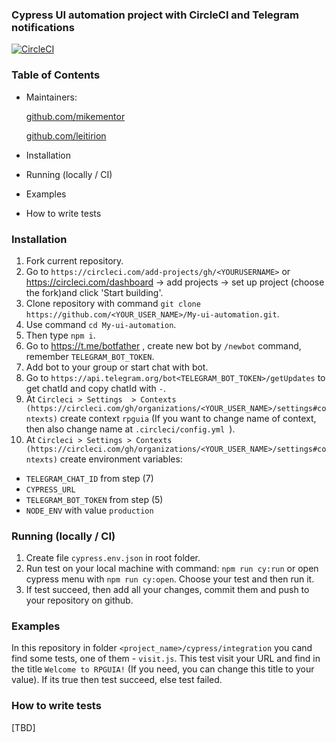 ### Cypress UI automation project with CircleCI and Telegram notifications
[![CircleCI](https://circleci.com/gh/Leitirion/My_ui_automation.svg?style=svg)](https://circleci.com/gh/Leitirion/My_ui_automation)

### Table of Contents

- Maintainers:

  [github.com/mikementor](https://github.com/mikementor)

  	
		
  [github.com/leitirion](https://github.com/leitirion)
	 
- Installation
- Running (locally / CI)
- Examples
- How to write tests

### Installation
 1. Fork current repository.
 2. Go to ```https://circleci.com/add-projects/gh/<YOURUSERNAME>``` or 
https://circleci.com/dashboard -> add projects -> set up project (choose the fork)and click  'Start building'.
 3. Clone repository with command ```git clone https://github.com/<YOUR_USER_NAME>/My-ui-automation.git```.
 4. Use command ```cd My-ui-automation```.
 5. Then type ```npm i```.
 6. Go to https://t.me/botfather , create new bot by ```/newbot``` command, remember ```TELEGRAM_BOT_TOKEN```.
 7. Add bot to your group or start chat with bot.
 8. Go to ```https://api.telegram.org/bot<TELEGRAM_BOT_TOKEN>/getUpdates``` to get chatId and copy chatId with ```-```.
 9. At ```Circleci > Settings  > Contexts (https://circleci.com/gh/organizations/<YOUR_USER_NAME>/settings#contexts)``` create context ```rpguia``` (If you want to change name of context, then also change name at ```.circleci/config.yml ```).
 10. At ```Circleci > Settings > Contexts (https://circleci.com/gh/organizations/<YOUR_USER_NAME>/settings#contexts)``` create environment variables: 
 - ```TELEGRAM_CHAT_ID``` from  step (7)
 - ```CYPRESS_URL```
 - ```TELEGRAM_BOT_TOKEN``` from step (5)
 - ```NODE_ENV``` with value ```production```

###  Running (locally / CI)
1. Create file ```cypress.env.json``` in root folder.
2. Run test on your local machine with command: ```npm run cy:run``` or open cypress menu with ```npm run cy:open```. Choose your test and then run it.
3. If test succeed, then add all your changes, commit them and push to your repository on github.

### Examples
In this repository in folder ```<project_name>/cypress/integration``` you cand find some tests, one of them - ```visit.js```.
This test visit your URL and find in the title ```Welcome to RPGUIA!``` (If you need, you can change this title to your value). If its true then test succeed, else test failed.
### How to write tests
[TBD]
